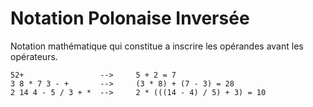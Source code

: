 # Notation Polonaise Inversée
Notation mathématique qui constitue a inscrire les opérandes avant les opérateurs.

```
52+					-->		5 + 2 = 7
3 8 * 7 3 - +		-->		(3 * 8) + (7 - 3) = 28
2 14 4 - 5 / 3 + *	-->		2 * (((14 - 4) / 5) + 3) = 10